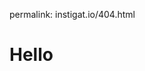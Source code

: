 permalink: instigat.io/404.html
<!DOCTYPE html>
<html>
<body>

<h1>Hello</h1>

<p></p>

</body>
</html>

